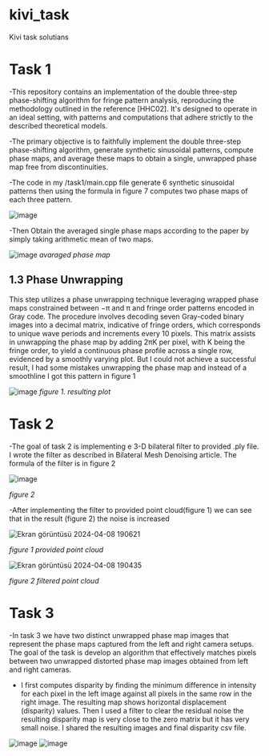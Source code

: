 # kivi_task
Kivi task solutians

# Task 1
-This repository contains an implementation of the double three-step phase-shifting algorithm for fringe pattern analysis, reproducing the methodology outlined in the reference [HHC02]. It's designed to operate in an ideal setting, with patterns and computations that adhere strictly to the described theoretical models.

-The primary objective is to faithfully implement the double three-step phase-shifting algorithm, generate synthetic sinusoidal patterns, compute phase maps, and average these maps to obtain a single, unwrapped phase map free from discontinuities.

-The code in my /task1/main.cpp file generate 6 synthetic sinusoidal patterns then using the formula in figure 7 computes two phase maps of each three pattern.

![image](https://github.com/Sametatak/kivi_task/assets/50046275/62dbb1f4-5aae-4d79-aa87-c5a30a1b82cc)

-Then Obtain the averaged single phase maps according to the paper by simply taking arithmetic mean of two maps.

![image](https://github.com/Sametatak/kivi_task/assets/50046275/3cd36da2-2f2b-4ce1-a8c4-5deaa826d237)
 _avaraged phase map_

 1.3 Phase Unwrapping
 -
This step utilizes a phase unwrapping technique leveraging wrapped phase maps constrained between −π and π and fringe order patterns encoded in Gray code. The procedure involves decoding seven Gray-coded binary images into a decimal matrix, indicative of fringe orders, which corresponds to unique wave periods and increments every 10 pixels. This matrix assists in unwrapping the phase map by adding 2πK per pixel, with K being the fringe order, to yield a continuous phase profile across a single row, evidenced by a smoothly varying plot. But I could not achieve a successful result, I had some mistakes unwrapping the phase map and instead of a smoothline I got this pattern in figure 1

![image](https://github.com/Sametatak/kivi_task/assets/50046275/7af92d67-c557-4654-944f-c22a45ca80b7)
_figure 1. resulting plot_
# Task 2
-The goal of task 2 is implementing e 3-D bilateral filter to provided .ply file. I wrote the filter as described in Bilateral Mesh Denoising article. The formula of the filter is in figure 2 

![image](https://github.com/Sametatak/kivi_task/assets/50046275/4527ec5c-b8db-4745-b879-651b8b735725)

_figure 2_

-After implementing the filter to provided point cloud(figure 1) we can see that in the result (figure 2) the noise is increased

![Ekran görüntüsü 2024-04-08 190621](https://github.com/Sametatak/kivi_task/assets/50046275/14954651-f951-4ab2-9a2c-ecfb11a77e17)

_figure 1 provided point cloud_

![Ekran görüntüsü 2024-04-08 190435](https://github.com/Sametatak/kivi_task/assets/50046275/8f05071d-aa79-4d1f-977c-3d4a52ef90c9)

_figure 2 filtered point cloud_



# Task 3 
-In task 3 we have  two distinct unwrapped phase map images that represent the phase maps captured from the left and right camera setups. The goal of the task is develop an algorithm that effectively matches pixels between two unwrapped distorted phase map images obtained from left and right cameras.

- I first computes disparity by finding the minimum difference in intensity for each pixel in the left image against all pixels in the same row in the right image.
The resulting map shows horizontal displacement (disparity) values. Then I used a filter to clear the residual noise the resulting disparity map is very close to the zero matrix but it has very small noise. I shared the resulting images and final disparity csv file. 

![image](https://github.com/Sametatak/kivi_task/assets/50046275/283f7b5d-41ea-4740-8609-a7aafd9ab72f)
![image](https://github.com/Sametatak/kivi_task/assets/50046275/589dfb1f-614c-4db8-b36c-dd96ad26e97f)


